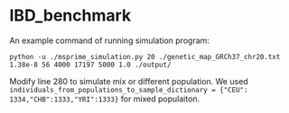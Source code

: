 # IBD_benchmark
An example command of running simulation program:
```
python -u ./msprime_simulation.py 20 ./genetic_map_GRCh37_chr20.txt 1.38e-8 56 4000 17197 5000 1.0 ./output/
```


Modify line 280 to simulate mix or different population.
We used ```individuals_from_populations_to_sample_dictionary = {"CEU": 1334,"CHB":1333,"YRI":1333}``` for mixed populaiton.

